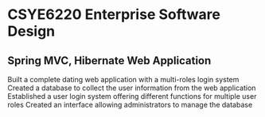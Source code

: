 # CSYE6220 Enterprise Software Design
## Spring MVC, Hibernate Web Application 						   	  
Built a complete dating web application with a multi-roles login system
Created a database to collect the user information from the web application
Established a user login system offering different functions for multiple user roles
Created an interface allowing administrators to manage the database
